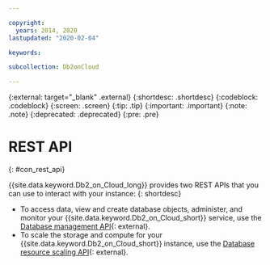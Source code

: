 ```yaml
---

copyright:
  years: 2014, 2020
lastupdated: "2020-02-04"

keywords:

subcollection: Db2onCloud

---
```


<!-- Attribute definitions --> 
{:external: target="_blank" .external}
{:shortdesc: .shortdesc}
{:codeblock: .codeblock}
{:screen: .screen}
{:tip: .tip}
{:important: .important}
{:note: .note}
{:deprecated: .deprecated}
{:pre: .pre}

# REST API
{: #con_rest_api}

{{site.data.keyword.Db2_on_Cloud_long}} provides two REST APIs that you can use to interact with your instance:
{: shortdesc}

- To access data, view and create database objects, administer, and monitor your {{site.data.keyword.Db2_on_Cloud_short}} service, use the [Database management API](https://cloud.ibm.com/apidocs/db2-on-cloud){: external}.
- To scale the storage and compute for your {{site.data.keyword.Db2_on_Cloud_short}} instance, use the [Database resource scaling API](https://cloud.ibm.com/apidocs/db2-on-cloud/db2oc_scale_exp){: external}.




